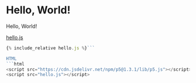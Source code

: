 

<script src="hello.js"></script>


# Hello, World!

Hello, World!

<div id="preview"></div>

[hello.js](hello.js)

```javascript
{% include_relative hello.js %}```

HTML
```html
<script src="https://cdn.jsdelivr.net/npm/p5@1.3.1/lib/p5.js"></script>
<script src="hello.js"></script>
```
